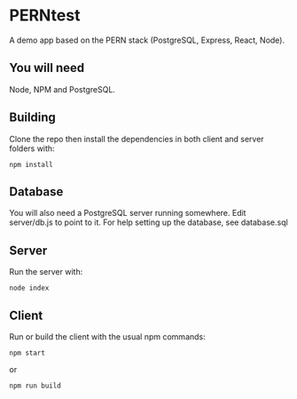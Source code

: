 # PERNtest
A demo app based on the PERN stack (PostgreSQL, Express, React, Node).

## You will need
Node, NPM and PostgreSQL.

## Building
Clone the repo then install the dependencies in both client and server folders with: 

```
npm install
```

## Database
You will also need a PostgreSQL server running somewhere. Edit server/db.js to point to it. For help setting up the database, see database.sql

## Server
Run the server with: 

```
node index
```

## Client
Run or build the client with the usual npm commands: 

```
npm start
```
or 
```
npm run build
```